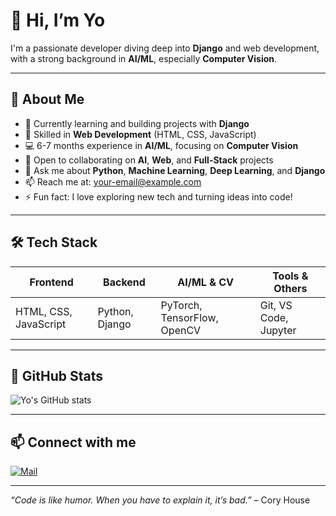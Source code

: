 # 👋 Hi, I’m Yo

I'm a passionate developer diving deep into **Django** and web development, with a strong background in **AI/ML**, especially **Computer Vision**.

---

## 🚀 About Me
- 🔭 Currently learning and building projects with **Django**  
- 🌱 Skilled in **Web Development** (HTML, CSS, JavaScript)  
- 💻 6-7 months experience in **AI/ML**, focusing on **Computer Vision**  
- 👯 Open to collaborating on **AI**, **Web**, and **Full-Stack** projects  
- 💬 Ask me about **Python**, **Machine Learning**, **Deep Learning**, and **Django**  
- 📫 Reach me at: [your-email@example.com](mailto:your-email@example.com)  
- ⚡ Fun fact: I love exploring new tech and turning ideas into code!

---

## 🛠️ Tech Stack

| Frontend             | Backend                 | AI/ML & CV                     | Tools & Others         |
|----------------------|-------------------------|-------------------------------|------------------------|
| HTML, CSS, JavaScript| Python, Django           | PyTorch, TensorFlow, OpenCV    | Git, VS Code, Jupyter  |

---

## 🌟 GitHub Stats

![Yo's GitHub stats](https://github-readme-stats.vercel.app/api?username=princeraj1161&show_icons=true&theme=radical)

---

## 📫 Connect with me
[![Mail](https://img.shields.io/badge/-Email-D14836?logo=gmail&style=for-the-badge)](mailto:princeraj1161@gmail.com)

---

*“Code is like humor. When you have to explain it, it’s bad.”* – Cory House

